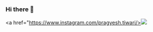 ### Hi there 👋
<a href="https://www.instagram.com/pragyesh.tiwari/><img src="https://img.shields.io/badge/Instagram-E4405F?style=for-the-badge&logo=instagram&logoColor=white"/></a>
<!--
**pragyesh29/pragyesh29** is a ✨ _special_ ✨ repository because its `README.md` (this file) appears on your GitHub profile.

Here are some ideas to get you started:

- 🔭 I’m currently working on ...
- 🌱 I’m currently learning ...
- 👯 I’m looking to collaborate on ...
- 🤔 I’m looking for help with ...
- 💬 Ask me about ...
- 📫 How to reach me: ...
- 😄 Pronouns: ...
- ⚡ Fun fact: ...
-->
